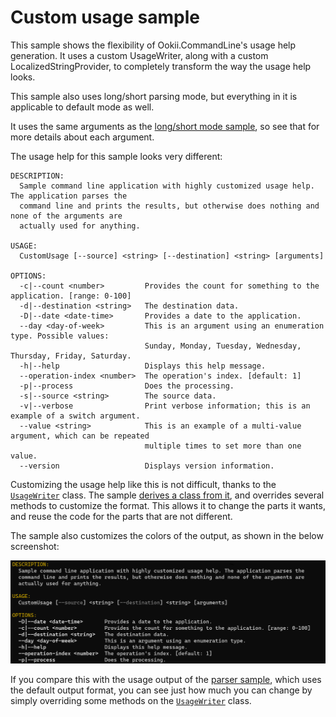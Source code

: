 # Custom usage sample

This sample shows the flexibility of Ookii.CommandLine's usage help generation. It uses a custom
UsageWriter, along with a custom LocalizedStringProvider, to completely transform the way the usage
help looks.

This sample also uses long/short parsing mode, but everything in it is applicable to default mode as
well.

It uses the same arguments as the [long/short mode sample](../LongShort), so see that for more
details about each argument.

The usage help for this sample looks very different:

```text
DESCRIPTION:
  Sample command line application with highly customized usage help. The application parses the
  command line and prints the results, but otherwise does nothing and none of the arguments are
  actually used for anything.

USAGE:
  CustomUsage [--source] <string> [--destination] <string> [arguments]

OPTIONS:
  -c|--count <number>         Provides the count for something to the application. [range: 0-100]
  -d|--destination <string>   The destination data.
  -D|--date <date-time>       Provides a date to the application.
  --day <day-of-week>         This is an argument using an enumeration type. Possible values:
                              Sunday, Monday, Tuesday, Wednesday, Thursday, Friday, Saturday.
  -h|--help                   Displays this help message.
  --operation-index <number>  The operation's index. [default: 1]
  -p|--process                Does the processing.
  -s|--source <string>        The source data.
  -v|--verbose                Print verbose information; this is an example of a switch argument.
  --value <string>            This is an example of a multi-value argument, which can be repeated
                              multiple times to set more than one value.
  --version                   Displays version information.
```

Customizing the usage help like this is not difficult, thanks to the [`UsageWriter`][] class. The
sample [derives a class from it](CustomUsageWriter.cs), and overrides several methods to customize
the format. This allows it to change the parts it wants, and reuse the code for the parts that are
not different.

The sample also customizes the colors of the output, as shown in the below screenshot:

![Custom usage colors](../../../docs/images/custom_usage.png)

If you compare this with the usage output of the [parser sample](../Parser), which uses the default
output format, you can see just how much you can change by simply overriding some methods on the
[`UsageWriter`][] class.

[`UsageWriter`]: https://www.ookii.org/docs/commandline-3.0-preview/html/T_Ookii_CommandLine_UsageWriter.htm
